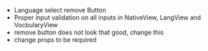 * Language select remove Button
* Proper input validation on all inputs in NativeView, LangView and VocbularyView
* remove button does not look that good, change this
* change props to be required
